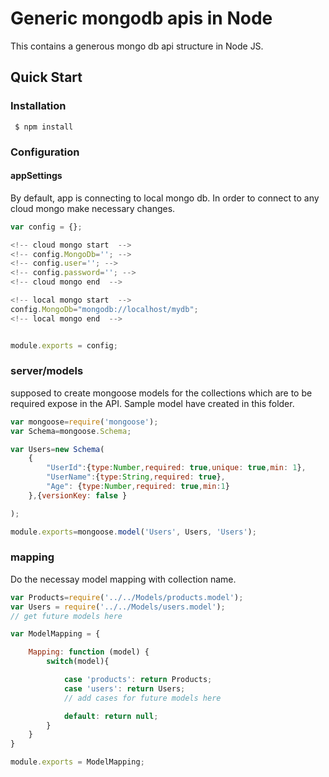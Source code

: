 # Generic mongodb apis in Node
This contains a generous mongo db api structure in Node JS.

## Quick Start
### Installation

``` $ npm install```

### Configuration

#### appSettings

By default, app is connecting to local mongo db. In order to connect to any cloud mongo make necessary changes.

```javascript
var config = {};

<!-- cloud mongo start  -->
<!-- config.MongoDb=''; -->
<!-- config.user=''; -->
<!-- config.password=''; -->
<!-- cloud mongo end  -->

<!-- local mongo start  -->
config.MongoDb="mongodb://localhost/mydb";
<!-- local mongo end  -->


module.exports = config;
```

### server/models

supposed to create mongoose models for the collections which are to be required expose in the API. Sample model have created in this folder.

```javascript
var mongoose=require('mongoose');
var Schema=mongoose.Schema;

var Users=new Schema(
    {
        "UserId":{type:Number,required: true,unique: true,min: 1},
        "UserName":{type:String,required: true},
        "Age": {type:Number,required: true,min:1}
    },{versionKey: false }

);

module.exports=mongoose.model('Users', Users, 'Users'); 

```

### mapping

Do the necessay model mapping with collection name.

```javascript
var Products=require('../../Models/products.model');
var Users = require('../../Models/users.model');
// get future models here

var ModelMapping = {

    Mapping: function (model) {
        switch(model){

            case 'products': return Products;
            case 'users': return Users;
            // add cases for future models here

            default: return null;
        }
    }
}

module.exports = ModelMapping;
```
